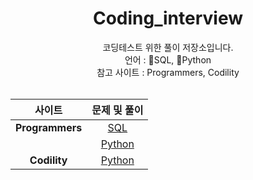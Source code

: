 <div align="center">

# Coding_interview
코딩테스트 위한 풀이 저장소입니다.    
언어 : 🚪SQL, 🐍Python  
참고 사이트 : Programmers, Codility
<br>
<br>

|사이트|문제 및 풀이 |
|:---:|:---:|
|**Programmers**|[SQL](https://github.com/chanzae/Coding_interview/tree/main/Programmers/SQL) | 
||[Python](https://github.com/chanzae/Coding_interview/tree/main/Programmers/Python)|  
|**Codility**| [Python](https://github.com/chanzae/Coding_interview/tree/main/Codility)|
</div>

